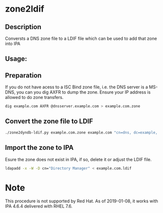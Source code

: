 zone2ldif
=========

## Description
Conversts a DNS zone file to a LDIF file which can be used to add
that zone into IPA

## Usage:

## Preparation

If you do not have acess to a ISC Bind zone file, i.e. the DNS server is a MS-DNS, you can you dig AXFR to dump the zone. Ensure your IP address is allowed to do zone transfers.

```bash
dig example.com AXFR @dnsserver.example.com > example.com.zone
```
## Convert the zone file to LDIF

```bash
./zone2dyndb-ldif.py example.com.zone example.com "cn=dns, dc=example, dc=com" > example.com.ldif
```

## Import the zone to IPA

Esure the zone does not exist in IPA, if so, delete it or adjust the LDIF file.

```bash
ldapadd -x -W -D cn="Directory Manager" < example.com.ldif 
```

# Note
This procedure is not supported by Red Hat. As of 2019-01-08, it works with IPA 4.6.4 delivered with RHEL 7.6.


